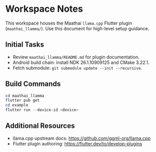 # Workspace Notes

This workspace houses the Maathai `llama.cpp` Flutter plugin (`maathai_llamma/`). Use this document for high-level setup guidance.

## Initial Tasks

- Review `maathai_llamma/README.md` for plugin documentation.
- Android build chain: install NDK 26.1.10909125 and CMake 3.22.1.
- Fetch submodule: `git submodule update --init --recursive`.

## Build Commands

```powershell
cd maathai_llamma
flutter pub get
cd example
flutter run --device-id <device>
```

## Additional Resources

- llama.cpp upstream docs: https://github.com/ggml-org/llama.cpp
- Flutter plugin authoring: https://flutter.dev/to/develop-plugins


